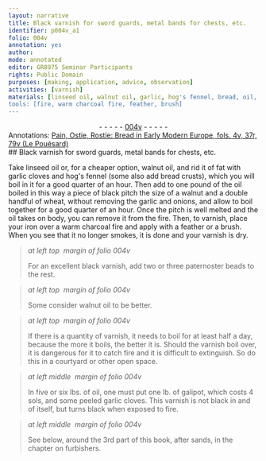 ```yaml
---
layout: narrative
title: Black varnish for sword guards, metal bands for chests, etc.
identifier: p004v_a1
folio: 004v
annotation: yes
author:
mode: annotated
editor: GR8975 Seminar Participants
rights: Public Domain
purposes: [making, application, advice, observation]
activities: [varnish]
materials: [linseed oil, walnut oil, garlic, hog's fennel, bread, oil, black pitch, wheat, onions, pitch, iron, paternoster beads, galipot, sands]
tools: [fire, warm charcoal fire, feather, brush]
---
```


 <div class="folio" align="center">- - - - - <a href="http://gallica.bnf.fr/ark:/12148/btv1b10500001g/f14.image" target="_blank">004v</a> - - - - - </div> <div class="annotation" align="left">Annotations:
<a href="https://drive.google.com/drive/folders/0BwJi-u8sfkVDR09tZUQyanRod3c" target="_blank">Pain, Ostie, Rostie: Bread in Early Modern Europe, fols. 4v, 37r, 79v (Le Pouésard)</a>
 </div> 
## Black varnish for sword guards, metal bands for chests, etc.

 
 <span class="activity"></span>  Take <span class="material">linseed oil</span> or, for a cheaper option, <span class="material">walnut oil</span>, and rid it of fat with <span class="material_format"><span class="material">garlic</span> cloves</span> and <span class="material">hog's fennel</span> (some also add <span class="material_format"><span class="material">bread</span> crusts</span>), which you will boil in it for <span class="time">a good quarter of an hour</span>. Then add to <span class="unit">one pound</span> of the <span class="material">oil</span> boiled in this way a piece of <span class="material">black pitch</span> <span class="unit">the size of a walnut</span> and <span class="unit">a double handful</span> of <span class="material">wheat</span>, without removing the <span class="material">garlic</span> and <span class="material">onions</span>, and allow to boil together for <span class="time">a good quarter of an hour</span>. Once the <span class="material">pitch</span> is well melted and the <span class="material">oil</span> takes on body, you can remove it from the <span class="tool">fire</span>. Then, to varnish, place your <span class="material">iron</span> over a <span class="tool">warm charcoal fire</span> and apply with a <span class="tool">feather</span> or a <span class="tool">brush</span>. When you see that it no longer smokes, it is done and your varnish is dry. 
 
> *at left top  margin of folio 004v*
> 
>  For an excellent black varnish, add <span class="unit">two or three</span> <span class="material">paternoster beads</span> to the rest. 
 
> *at left top  margin of folio 004v*
> 
>  Some consider <span class="material">walnut oil</span> to be better. 
 
> *at left top  margin of folio 004v*
> 
>  If there is a quantity of varnish, it needs to boil for <span class="time">at least half a day</span>, because the more it boils, the better it is. Should the varnish boil over, it is dangerous for it to catch fire and it is difficult to extinguish. So do this in a courtyard or other open space. 
 
> *at left middle  margin of folio 004v*
> 
>  In <span class="unit">five or six lbs.</span> of <span class="material">oil</span>, one must put <span class="unit">one lb.</span> of <span class="material">galipot</span>, which costs 4 sols, and some <span class="material_format">peeled <span class="material">garlic</span> cloves</span>. This varnish is not black in and of itself, but turns black when exposed to <span class="tool">fire</span>. 
 
> *at left middle  margin of folio 004v*
> 
> See below, around the 3rd part of this book, after <span class="material">sands</span>, in the chapter on furbishers.  
 
